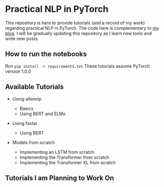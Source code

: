 # Practical NLP in PyTorch
This repository is here to provide tutorials (and a record of my work) regarding practical NLP in PyTorch. The code here is complementary to [my blog](http://mlexplained.com/).
I will be gradually updating this repository as I learn new tools and write new posts.

## How to run the notebooks
Run `pip install -r requirements.txt`
These tutorials assume PyTorch version 1.0.0

## Available Tutorials
- Using allennlp
    - Basics
    - Using BERT and ELMo
    
- Using fastai
    - Using BERT

- Models from scratch
    - Implementing an LSTM from scratch
    - Implementing the Transformer from scratch
    - Implementing the Transformer XL from scratch

## Tutorials I am Planning to Work On
